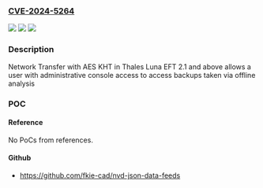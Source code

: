 ### [CVE-2024-5264](https://cve.mitre.org/cgi-bin/cvename.cgi?name=CVE-2024-5264)
![](https://img.shields.io/static/v1?label=Product&message=Luna%20EFT&color=blue)
![](https://img.shields.io/static/v1?label=Version&message=%3D%202.1.0%20&color=brighgreen)
![](https://img.shields.io/static/v1?label=Vulnerability&message=CWE-338%20Use%20of%20Cryptographically%20Weak%20Pseudo-Random%20Number%20Generator%20(PRNG)&color=brighgreen)

### Description

Network Transfer with AES KHT in Thales Luna EFT 2.1 and above allows a user with administrative console access to access backups taken via offline analysis

### POC

#### Reference
No PoCs from references.

#### Github
- https://github.com/fkie-cad/nvd-json-data-feeds

